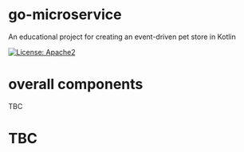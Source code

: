 # go-microservice
An educational project for creating an event-driven pet store in Kotlin

[![License: Apache2](https://img.shields.io/badge/license-Apache%202-blue.svg)](/LICENSE)

# overall components

TBC 

# TBC